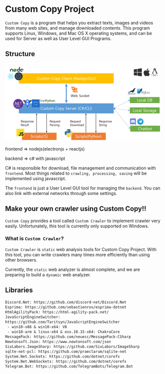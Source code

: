 # Custom Copy Project

`Custom Copy` is a program that helps you extract texts, images and videos from many web sites, and manage downloaded contents.
This program supports Linux, Windows, and Mac OS X operating systems, and can be used for Server as well as User Level GUI Programs.

## Structure

![](docs/img/structure.png)

frontend => nodejs(electronjs + reactjs)

backend => c# with javascript

C# is responsible for download, file management and communication with `frontend`.
Most things related to `crawling, processing, saving` will be implemented using javascript.

The `frontend` is just a User Level GUI tool for managing the `backend`.
You can also link with external networks through some settings.

## Make your own crawler using Custom Copy!!

`Custom Copy` provides a tool called `Custom Crawler` to implement crawler very easily.
Unfortunately, this tool is currently only supported on Windows.

### What is `Custom Crawler`?

`Custom Crawler` is `static` web analysis tools for Custom Copy Project.
With this tool, you can write crawlers many times more efficiently than using other browsers.

Currently, the `static` web analyzer is almost complete, and we are preparing to build a `dynamic` web analyzer.

## Libraries

```
Discord.Net: https://github.com/discord-net/Discord.Net
Esprima: https://github.com/sebastienros/esprima-dotnet
HtmlAgilityPack: https://html-agility-pack.net/
JavaScriptEngineSwitcher: https://github.com/Taritsyn/JavaScriptEngineSwitcher
 - win10-x86 & win10-x64: V8
 - win10-arm & linux-x64 & osx.10.15-x64: ChakraCore
MessagePack: https://github.com/neuecc/MessagePack-CSharp
Newtonsoft.Json: https://www.newtonsoft.com/json
SixLabors.ImageSharp: https://github.com/SixLabors/ImageSharp
sqlte-net-pcl: https://github.com/praeclarum/sqlite-net
System.Net.Sockets: https://github.com/dotnet/corefx
System.Net.WebSockets: https://github.com/dotnet/corefx
Telegram.Bot: https://github.com/TelegramBots/Telegram.Bot
```
